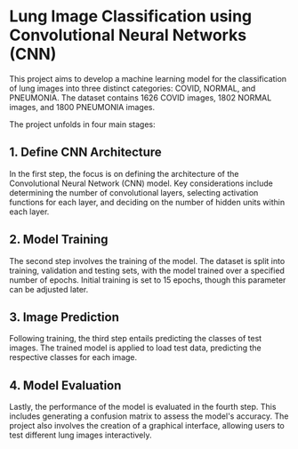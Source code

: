 # Lung Image Classification using Convolutional Neural Networks (CNN)

This project aims to develop a machine learning model for the classification of lung images into three distinct categories: COVID, NORMAL, and PNEUMONIA. The dataset contains 1626 COVID images, 1802 NORMAL images, and 1800 PNEUMONIA images. 

The project unfolds in four main stages:

## 1. Define CNN Architecture
  In the first step, the focus is on defining the architecture of the Convolutional Neural Network (CNN) model. Key considerations include determining the number of convolutional layers, selecting activation functions for each layer, and deciding on the number of hidden units within each layer.
  
## 2. Model Training
  The second step involves the training of the model. The dataset is split into training, validation and testing sets, with the model trained over a specified number of epochs. Initial training is set to 15 epochs, though this parameter can be adjusted later.
  
## 3. Image Prediction
  Following training, the third step entails predicting the classes of test images. The trained model is applied to load test data, predicting the respective classes for each image.

## 4. Model Evaluation
  Lastly, the performance of the model is evaluated in the fourth step. This includes generating a confusion matrix to assess the model's accuracy. The project also involves the creation of a graphical interface, allowing users to test different lung images interactively.

